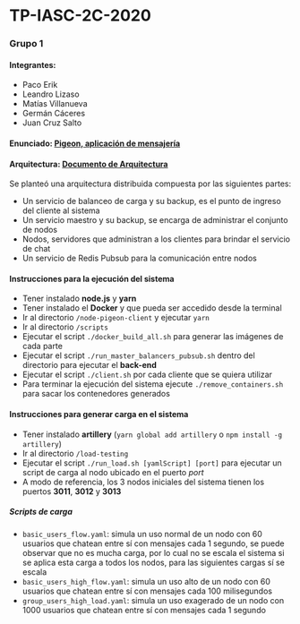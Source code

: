 # TP-IASC-2C-2020

### Grupo 1
#### Integrantes:
* Paco Erik
* Leandro Lizaso
* Matías Villanueva
* Germán Cáceres
* Juan Cruz Salto

#### Enunciado: [Pigeon, aplicación de mensajería](https://docs.google.com/document/d/1fpWsCJow_u72EGi8vyylG87L9yowCXtDHlzq9KI3G4w/edit)

#### Arquitectura: [Documento de Arquitectura](https://docs.google.com/document/d/1FvLcVKtMntErZsjQEaF-wIQtTrHl4qiGO9QA7x-viLU/edit?usp=sharing)

Se planteó una arquitectura distribuida compuesta por las siguientes partes:
* Un servicio de balanceo de carga y su backup, es el punto de ingreso del cliente al sistema
* Un servicio maestro y su backup, se encarga de administrar el conjunto de nodos
* Nodos, servidores que administran a los clientes para brindar el servicio de chat
* Un servicio de Redis Pubsub para la comunicación entre nodos

#### Instrucciones para la ejecución del sistema
* Tener instalado **node.js** y **yarn**
* Tener instalado el **Docker** y que pueda ser accedido desde la terminal
* Ir al directorio ```/node-pigeon-client``` y ejecutar ```yarn```
* Ir al directorio ```/scripts```
* Ejecutar el script ```./docker_build_all.sh``` para generar las imágenes de cada parte
* Ejecutar el script ```./run_master_balancers_pubsub.sh``` dentro del directorio para ejecutar el **back-end**
* Ejecutar el script ```./client.sh``` por cada cliente que se quiera utilizar
* Para terminar la ejecución del sistema ejecute ```./remove_containers.sh``` para sacar los contenedores generados

#### Instrucciones para generar carga en el sistema
* Tener instalado **artillery** (```yarn global add artillery``` o ```npm install -g artillery```)
* Ir al directorio ```/load-testing```
* Ejecutar el script ```./run_load.sh [yamlScript] [port]``` para ejecutar un script de carga al nodo ubicado en el puerto *port*
* A modo de referencia, los 3 nodos iniciales del sistema tienen los puertos **3011**, **3012** y **3013**

##### Scripts de carga
* ```basic_users_flow.yaml```: simula un uso normal de un nodo con 60 usuarios que chatean entre sí con mensajes cada 1 segundo, se puede observar que no es mucha carga, por lo cual no se escala el sistema si se aplica esta carga a todos los nodos, para las siguientes cargas sí se escala
* ```basic_users_high_flow.yaml```: simula un uso alto de un nodo con 60 usuarios que chatean entre sí con mensajes cada 100 milisegundos
* ```group_users_high_load.yaml```: simula un uso exagerado de un nodo con 1000 usuarios que chatean entre sí con mensajes cada 1 segundo
